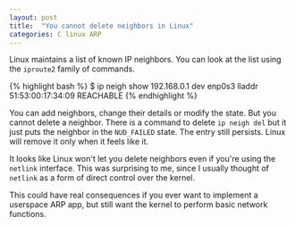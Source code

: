 ```yaml
---
layout: post
title:  "You cannot delete neighbors in Linux"
categories: C linux ARP
---
```

Linux maintains a list of known IP neighbors. You can look at the list using the `iproute2` family of commands.

{% highlight bash %}
$ ip neigh show
192.168.0.1 dev enp0s3 lladdr 51:53:00:17:34:09 REACHABLE
{% endhighlight %}

You can add neighbors, change their details or modify the state. But you cannot delete a neighbor. There is a command to delete `ip neigh del` but it just puts the neighbor in the `NUD_FAILED` state. The entry still persists. Linux will remove it only when it feels like it.

It looks like Linux won't let you delete neighbors even if you're using the `netlink` interface. This was surprising to me, since I usually thought of `netlink` as a form of direct control over the kernel.

This could have real consequences if you ever want to implement a userspace ARP app, but still want the kernel to perform basic network functions.
